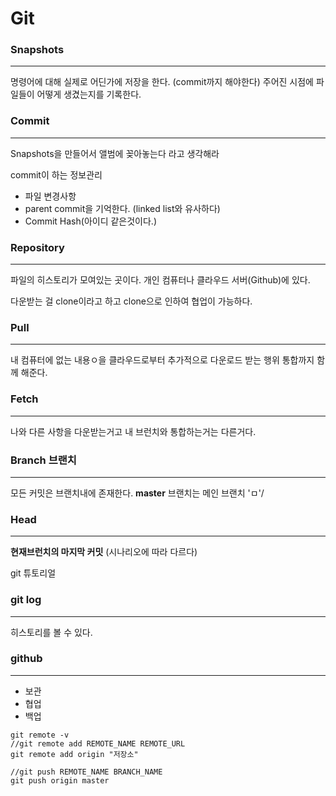 # Git

### Snapshots

---

명령어에 대해 실제로 어딘가에 저장을 한다. (commit까지 해야한다)
주어진 시점에 파일들이 어떻게 생겼는지를 기록한다.

### Commit

---

Snapshots을 만들어서 앨범에 꽂아놓는다 라고 생각해라

commit이 하는 정보관리

* 파일 변경사항
* parent commit을 기억한다. (linked list와 유사하다)
* Commit Hash(아이디 같은것이다.)

### Repository

---

파일의 히스토리가 모여있는 곳이다.
개인 컴퓨터나 클라우드 서버(Github)에 있다.

다운받는 걸 clone이라고 하고 clone으로 인하여 협업이 가능하다.

### Pull

---

내 컴퓨터에 없는 내용ㅇ을 클라우드로부터 추가적으로 다운로드 받는 행위
통합까지 함께 해준다.

### Fetch

---

나와 다른 사항을 다운받는거고 내 브런치와 통합하는거는 다른거다.

### Branch 브랜치

---

모든 커밋은 브랜치내에 존재한다.
**master** 브랜치는 메인 브랜치 'ㅁ'/

### Head

---

**현재브런치의 마지막 커밋** (시나리오에 따라 다르다)

git 튜토리얼 

### git log

---

히스토리를 볼 수 있다.

### github

---

* 보관
* 협업
* 백업

```shell
git remote -v
//git remote add REMOTE_NAME REMOTE_URL
git remote add origin "저장소"

//git push REMOTE_NAME BRANCH_NAME
git push origin master
```

